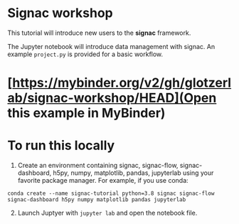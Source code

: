 # Signac workshop

This tutorial will introduce new users to the **signac** framework.

The Jupyter notebook will introduce data management with signac.
An example `project.py` is provided for a basic workflow.


# [https://mybinder.org/v2/gh/glotzerlab/signac-workshop/HEAD](Open this example in MyBinder)


# To run this locally

1. Create an environment containing signac, signac-flow, signac-dashboard, h5py, numpy, matplotlib, pandas, jupyterlab using your favorite package manager.
For example, if you use conda:

```
conda create --name signac-tutorial python=3.8 signac signac-flow signac-dashboard h5py numpy matplotlib pandas jupyterlab
```


2. Launch Juptyer with `jupyter lab` and open the notebook file.
